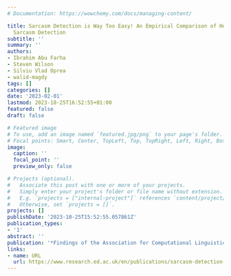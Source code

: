```yaml
---
# Documentation: https://wowchemy.com/docs/managing-content/

title: Sarcasm Detection is Way Too Easy! An Empirical Comparison of Human and Machine
  Sarcasm Detection
subtitle: ''
summary: ''
authors:
- Ibrahim Abu Farha
- Steven Wilson
- Silviu Vlad Oprea
- walid-magdy
tags: []
categories: []
date: '2023-02-01'
lastmod: 2023-10-25T16:52:55+01:00
featured: false
draft: false

# Featured image
# To use, add an image named `featured.jpg/png` to your page's folder.
# Focal points: Smart, Center, TopLeft, Top, TopRight, Left, Right, BottomLeft, Bottom, BottomRight.
image:
  caption: ''
  focal_point: ''
  preview_only: false

# Projects (optional).
#   Associate this post with one or more of your projects.
#   Simply enter your project's folder or file name without extension.
#   E.g. `projects = ["internal-project"]` references `content/project/deep-learning/index.md`.
#   Otherwise, set `projects = []`.
projects: []
publishDate: '2023-10-25T15:52:55.057861Z'
publication_types:
- '1'
abstract: ''
publication: '*Findings of the Association for Computational Linguistics: EMNLP 2022*'
links:
- name: URL
  url: https://www.research.ed.ac.uk/en/publications/sarcasm-detection-is-way-too-easy-an-empirical-comparison-of-huma
---
```

